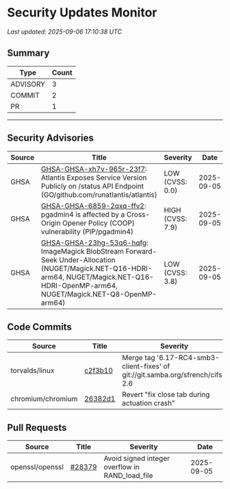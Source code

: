 # Security Updates Monitor

*Last updated: 2025-09-06 17:10:38 UTC*

## Summary
| Type | Count |
|------|-------|
| ADVISORY | 3 |
| COMMIT | 2 |
| PR | 1 |

---

## Security Advisories

| Source | Title | Severity | Date |
|--------|-------|----------|------|
| GHSA | [GHSA-GHSA-xh7v-965r-23f7](https://github.com/advisories/GHSA-xh7v-965r-23f7): Atlantis Exposes Service Version Publicly on /status API Endpoint (GO/github.com/runatlantis/atlantis) | LOW (CVSS: 0.0) | 2025-09-05 |
| GHSA | [GHSA-GHSA-6859-2qxq-ffv2](https://github.com/advisories/GHSA-6859-2qxq-ffv2): pgadmin4 is affected by a Cross-Origin Opener Policy (COOP) vulnerability (PIP/pgadmin4) | HIGH (CVSS: 7.9) | 2025-09-05 |
| GHSA | [GHSA-GHSA-23hg-53q6-hqfg](https://github.com/advisories/GHSA-23hg-53q6-hqfg): ImageMagick BlobStream Forward-Seek Under-Allocation (NUGET/Magick.NET-Q16-HDRI-arm64, NUGET/Magick.NET-Q16-HDRI-OpenMP-arm64, NUGET/Magick.NET-Q8-OpenMP-arm64) | LOW (CVSS: 3.8) | 2025-09-05 |

## Code Commits

| Source | Title | Severity | Date |
|--------|-------|----------|------|
| torvalds/linux | [c2f3b10](https://github.com/torvalds/linux/commit/c2f3b108c09d1a8e2b20ce691df6a59d30351b7d) | Merge tag '6.17-RC4-smb3-client-fixes' of git://git.samba.org/sfrench/cifs-2.6 | 2025-09-05 |
| chromium/chromium | [26382d1](https://github.com/chromium/chromium/commit/26382d185697d7d97b0589b919d4127721b1efc1) | Revert "fix close tab during actuation crash" | 2025-09-05 |

## Pull Requests

| Source | Title | Severity | Date |
|--------|-------|----------|------|
| openssl/openssl | [#28379](https://github.com/openssl/openssl/pull/28379) | Avoid signed integer overflow in RAND_load_file | 2025-09-05 |

